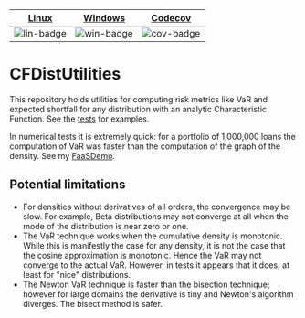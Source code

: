| [Linux][lin-link] | [Windows][win-link] | [Codecov][cov-link] |
| :---------------: | :-----------------: | :-------------------: |
| ![lin-badge]      | ![win-badge]        | ![cov-badge]          |

[lin-badge]: https://travis-ci.org/phillyfan1138/cfdistutilities.svg?branch=master "Travis build status"
[lin-link]:  https://travis-ci.org/phillyfan1138/cfdistutilities "Travis build status"
[win-badge]: https://ci.appveyor.com/api/projects/status/y36u1hdyxjj9r2a0?svg=true "AppVeyor build status"
[win-link]:  https://ci.appveyor.com/project/phillyfan1138/cfdistutilities "AppVeyor build status"
[cov-badge]: https://codecov.io/gh/phillyfan1138/cfdistutilities/branch/master/graph/badge.svg
[cov-link]:  https://codecov.io/gh/phillyfan1138/cfdistutilities

# CFDistUtilities
This repository holds utilities for computing risk metrics like VaR and expected shortfall for any distribution with an analytic Characteristic Function.  See the [tests](./test.cpp) for examples.

In numerical tests it is extremely quick: for a portfolio of 1,000,000 loans the computation of VaR was faster than the computation of the graph of the density.  See my [FaaSDemo](https://github.com/phillyfan1138/ModelFaaSDemo).

## Potential limitations

* For densities without derivatives of all orders, the convergence may be slow.  For example, Beta distributions may not converge at all when the mode of the distribution is near zero or one.  
* The VaR technique works when the cumulative density is monotonic.  While this is manifestly the case for any density, it is not the case that the cosine approximation is monotonic.  Hence the VaR may not converge to the actual VaR.  However, in tests it appears that it does; at least for "nice" distributions.  
* The Newton VaR technique is faster than the bisection technique; however for large domains the derivative is tiny and Newton's algorithm diverges.  The bisect method is safer.